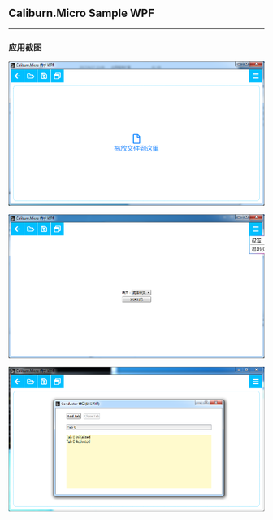 ## Caliburn.Micro Sample WPF

---

### 应用截图

![Drag and Drop](./images/Snipaste_2018-09-19_10-23-11.png)

![Settings](./images/Snipaste_2018-09-29_16-54-43.png)

![new window](./images/Snipaste_2018-09-20_09-24-09.png)
